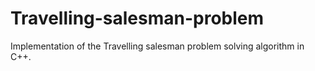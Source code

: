 # Travelling-salesman-problem

Implementation of the Travelling salesman problem solving algorithm in C++.
